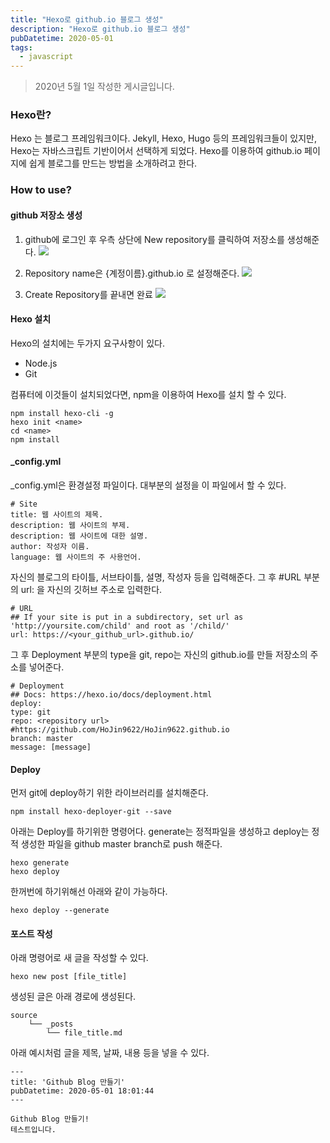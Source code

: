 ```yaml
---
title: "Hexo로 github.io 블로그 생성"
description: "Hexo로 github.io 블로그 생성"
pubDatetime: 2020-05-01
tags:
  - javascript
---
```


> 2020년 5월 1일 작성한 게시글입니다.

### Hexo란?

Hexo 는 블로그 프레임워크이다.
Jekyll, Hexo, Hugo 등의 프레임워크들이 있지만, Hexo는 자바스크립트 기반이어서 선택하게 되었다.
Hexo를 이용하여 github.io 페이지에 쉽게 블로그를 만드는 방법을 소개하려고 한다.

### How to use?

#### github 저장소 생성

1. github에 로그인 후 우측 상단에 New repository를 클릭하여 저장소를 생성해준다.
   ![](https://images.velog.io/images/hojin9622/post/972cfd7e-ceda-4bad-9237-45c7bbebba1b/repo1.png)

2. Repository name은 &#123;계정이름&#125;.github.io 로 설정해준다.
   ![](https://images.velog.io/images/hojin9622/post/b6370866-9701-48ad-b1de-de6617caa237/repo2.png)

3. Create Repository를 끝내면 완료
   ![](https://images.velog.io/images/hojin9622/post/5deaebc6-245a-48b5-82da-5c006c900e28/repo3.png)

#### Hexo 설치

Hexo의 설치에는 두가지 요구사항이 있다.

- Node.js
- Git

컴퓨터에 이것들이 설치되었다면, npm을 이용하여 Hexo를 설치 할 수 있다.

```
npm install hexo-cli -g
hexo init <name>
cd <name>
npm install
```

#### \_config.yml

\_config.yml은 환경설정 파일이다. 대부분의 설정을 이 파일에서 할 수 있다.

```
# Site
title: 웹 사이트의 제목.
description: 웹 사이트의 부제.
description: 웹 사이트에 대한 설명.
author: 작성자 이름.
language: 웹 사이트의 주 사용언어.
```

자신의 블로그의 타이틀, 서브타이틀, 설명, 작성자 등을 입력해준다.
그 후 #URL 부분의 url: 을 자신의 깃허브 주소로 입력한다.

```
# URL
## If your site is put in a subdirectory, set url as 'http://yoursite.com/child' and root as '/child/'
url: https://<your_github_url>.github.io/
```

그 후 Deployment 부분의 type을 git, repo는 자신의 github.io를 만들 저장소의 주소를 넣어준다.

```
# Deployment
## Docs: https://hexo.io/docs/deployment.html
deploy:
type: git
repo: <repository url> #https://github.com/HoJin9622/HoJin9622.github.io
branch: master
message: [message]
```

#### Deploy

먼저 git에 deploy하기 위한 라이브러리를 설치해준다.

```
npm install hexo-deployer-git --save
```

아래는 Deploy를 하기위한 명령어다. generate는 정적파일을 생성하고 deploy는 정적 생성한 파일을 github master branch로 push 해준다.

```
hexo generate
hexo deploy
```

한꺼번에 하기위해선 아래와 같이 가능하다.

```
hexo deploy --generate
```

#### 포스트 작성

아래 명령어로 새 글을 작성할 수 있다.

```
hexo new post [file_title]
```

생성된 글은 아래 경로에 생성된다.

```
source
    └── _posts
        └── file_title.md
```

아래 예시처럼 글을 제목, 날짜, 내용 등을 넣을 수 있다.

```
---
title: 'Github Blog 만들기'
pubDatetime: 2020-05-01 18:01:44
---

Github Blog 만들기!
테스트입니다.
```

